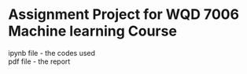 # Assignment Project for WQD 7006 Machine learning Course

ipynb file - the codes used <br>
pdf file - the report
